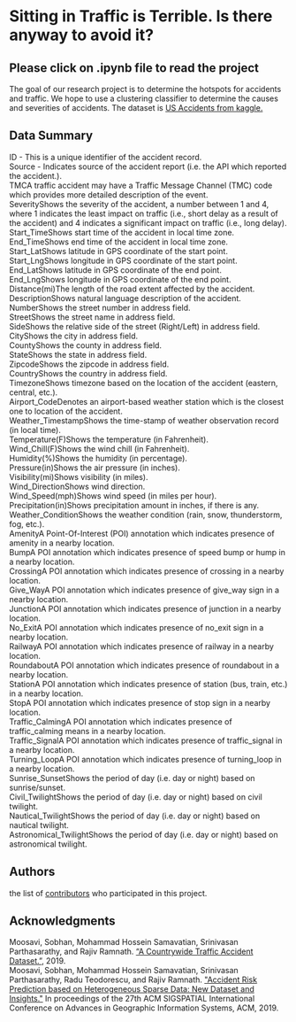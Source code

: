 # Sitting in Traffic is Terrible. Is there anyway to avoid it?
## Please click on .ipynb file to read the project
The goal of our research project is to determine the hotspots for accidents and traffic. We hope to use a clustering classifier to determine the causes and severities of accidents. The dataset is [US Accidents from kaggle.](https://www.kaggle.com/sobhanmoosavi/us-accidents)  
## Data Summary  
ID - This is a unique identifier of the accident record.  
Source - Indicates source of the accident report (i.e. the API which reported the accident.).  
TMCA traffic accident may have a Traffic Message Channel (TMC) code which provides more detailed description of the event.  
SeverityShows the severity of the accident, a number between 1 and 4, where 1 indicates the least impact on traffic (i.e., short delay as a result of the accident) and 4 indicates a significant impact on traffic (i.e., long delay).  
Start_TimeShows start time of the accident in local time zone.  
End_TimeShows end time of the accident in local time zone.  
Start_LatShows latitude in GPS coordinate of the start point.  
Start_LngShows longitude in GPS coordinate of the start point.  
End_LatShows latitude in GPS coordinate of the end point.  
End_LngShows longitude in GPS coordinate of the end point.  
Distance(mi)The length of the road extent affected by the accident.  
DescriptionShows natural language description of the accident.  
NumberShows the street number in address field.  
StreetShows the street name in address field.  
SideShows the relative side of the street (Right/Left) in address field.  
CityShows the city in address field.  
CountyShows the county in address field.  
StateShows the state in address field.  
ZipcodeShows the zipcode in address field.  
CountryShows the country in address field.  
TimezoneShows timezone based on the location of the accident (eastern, central, etc.).  
Airport_CodeDenotes an airport-based weather station which is the closest one to location of the accident.  
Weather_TimestampShows the time-stamp of weather observation record (in local time).  
Temperature(F)Shows the temperature (in Fahrenheit).  
Wind_Chill(F)Shows the wind chill (in Fahrenheit).  
Humidity(%)Shows the humidity (in percentage).  
Pressure(in)Shows the air pressure (in inches).  
Visibility(mi)Shows visibility (in miles).  
Wind_DirectionShows wind direction.  
Wind_Speed(mph)Shows wind speed (in miles per hour).  
Precipitation(in)Shows precipitation amount in inches, if there is any.  
Weather_ConditionShows the weather condition (rain, snow, thunderstorm, fog, etc.).  
AmenityA Point-Of-Interest (POI) annotation which indicates presence of amenity in a nearby location.  
BumpA POI annotation which indicates presence of speed bump or hump in a nearby location.  
CrossingA POI annotation which indicates presence of crossing in a nearby location.  
Give_WayA POI annotation which indicates presence of give_way sign in a nearby location.  
JunctionA POI annotation which indicates presence of junction in a nearby location.  
No_ExitA POI annotation which indicates presence of no_exit sign in a nearby location.  
RailwayA POI annotation which indicates presence of railway in a nearby location.  
RoundaboutA POI annotation which indicates presence of roundabout in a nearby location.  
StationA POI annotation which indicates presence of station (bus, train, etc.) in a nearby location.  
StopA POI annotation which indicates presence of stop sign in a nearby location.  
Traffic_CalmingA POI annotation which indicates presence of traffic_calming means in a nearby location.  
Traffic_SignalA POI annotation which indicates presence of traffic_signal in a nearby location.  
Turning_LoopA POI annotation which indicates presence of turning_loop in a nearby location.  
Sunrise_SunsetShows the period of day (i.e. day or night) based on sunrise/sunset.  
Civil_TwilightShows the period of day (i.e. day or night) based on civil twilight.  
Nautical_TwilightShows the period of day (i.e. day or night) based on nautical twilight.  
Astronomical_TwilightShows the period of day (i.e. day or night) based on astronomical twilight.  
## Authors
the list of [contributors](https://github.com/rtora/Sitting-in-Traffic-is-Terrible.-Is-there-anyway-to-avoid-it-/contributors) who participated in this project.
## Acknowledgments  
Moosavi, Sobhan, Mohammad Hossein Samavatian, Srinivasan Parthasarathy, and Rajiv Ramnath. [“A Countrywide Traffic Accident Dataset.”](https://arxiv.org/abs/1906.05409), 2019.  
Moosavi, Sobhan, Mohammad Hossein Samavatian, Srinivasan Parthasarathy, Radu Teodorescu, and Rajiv Ramnath. ["Accident Risk Prediction based on Heterogeneous Sparse Data: New Dataset and Insights."](https://arxiv.org/abs/1909.09638) In proceedings of the 27th ACM SIGSPATIAL International Conference on Advances in Geographic Information Systems, ACM, 2019.  

